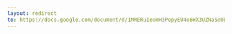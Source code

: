 ```yaml
---
layout: redirect
to: https://docs.google.com/document/d/1MRERuIeomH3PepyEU4o6WX3UZNaSeUEBfLISsBzp1m4/edit?usp=sharing
---
```

